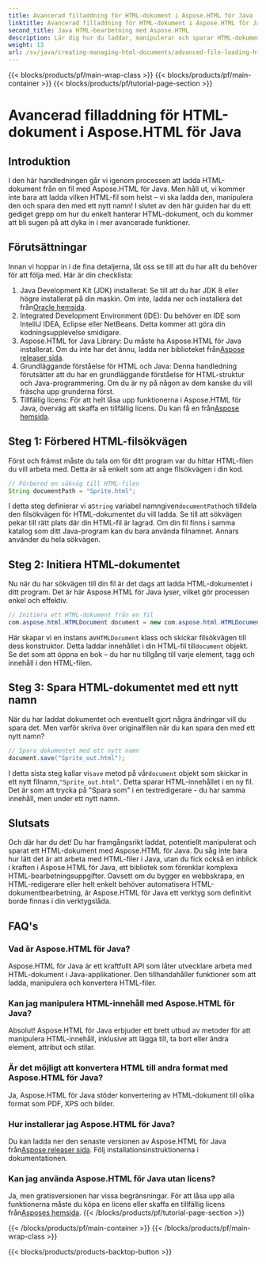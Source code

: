 ```yaml
---
title: Avancerad filladdning för HTML-dokument i Aspose.HTML för Java
linktitle: Avancerad filladdning för HTML-dokument i Aspose.HTML för Java
second_title: Java HTML-bearbetning med Aspose.HTML
description: Lär dig hur du laddar, manipulerar och sparar HTML-dokument med Aspose.HTML för Java i denna steg-för-steg-guide. Lås upp avancerad HTML-bearbetning i dina Java-projekt.
weight: 13
url: /sv/java/creating-managing-html-documents/advanced-file-loading-html-documents/
---
```


{{< blocks/products/pf/main-wrap-class >}}
{{< blocks/products/pf/main-container >}}
{{< blocks/products/pf/tutorial-page-section >}}

# Avancerad filladdning för HTML-dokument i Aspose.HTML för Java

## Introduktion
I den här handledningen går vi igenom processen att ladda HTML-dokument från en fil med Aspose.HTML för Java. Men håll ut, vi kommer inte bara att ladda vilken HTML-fil som helst – vi ska ladda den, manipulera den och spara den med ett nytt namn! I slutet av den här guiden har du ett gediget grepp om hur du enkelt hanterar HTML-dokument, och du kommer att bli sugen på att dyka in i mer avancerade funktioner.
## Förutsättningar
Innan vi hoppar in i de fina detaljerna, låt oss se till att du har allt du behöver för att följa med. Här är din checklista:
1.  Java Development Kit (JDK) installerat: Se till att du har JDK 8 eller högre installerat på din maskin. Om inte, ladda ner och installera det från[Oracle hemsida](https://www.oracle.com/java/technologies/javase-downloads.html).
2. Integrated Development Environment (IDE): Du behöver en IDE som IntelliJ IDEA, Eclipse eller NetBeans. Detta kommer att göra din kodningsupplevelse smidigare.
3.  Aspose.HTML for Java Library: Du måste ha Aspose.HTML för Java installerat. Om du inte har det ännu, ladda ner biblioteket från[Aspose releaser sida](https://releases.aspose.com/html/java/).
4. Grundläggande förståelse för HTML och Java: Denna handledning förutsätter att du har en grundläggande förståelse för HTML-struktur och Java-programmering. Om du är ny på någon av dem kanske du vill fräscha upp grunderna först.
5.  Tillfällig licens: För att helt låsa upp funktionerna i Aspose.HTML för Java, överväg att skaffa en tillfällig licens. Du kan få en från[Aspose hemsida](https://purchase.aspose.com/temporary-license/).

## Steg 1: Förbered HTML-filsökvägen
Först och främst måste du tala om för ditt program var du hittar HTML-filen du vill arbeta med. Detta är så enkelt som att ange filsökvägen i din kod.
```java
// Förbered en sökväg till HTML-filen
String documentPath = "Sprite.html";
```
 I detta steg definierar vi a`String` variabel namngiven`documentPath`och tilldela den filsökvägen för HTML-dokumentet du vill ladda. Se till att sökvägen pekar till rätt plats där din HTML-fil är lagrad. Om din fil finns i samma katalog som ditt Java-program kan du bara använda filnamnet. Annars använder du hela sökvägen.
## Steg 2: Initiera HTML-dokumentet
Nu när du har sökvägen till din fil är det dags att ladda HTML-dokumentet i ditt program. Det är här Aspose.HTML för Java lyser, vilket gör processen enkel och effektiv.
```java
// Initiera ett HTML-dokument från en fil
com.aspose.html.HTMLDocument document = new com.aspose.html.HTMLDocument(documentPath);
```
 Här skapar vi en instans av`HTMLDocument` klass och skickar filsökvägen till dess konstruktor. Detta laddar innehållet i din HTML-fil till`document` objekt. Se det som att öppna en bok – du har nu tillgång till varje element, tagg och innehåll i den HTML-filen.
## Steg 3: Spara HTML-dokumentet med ett nytt namn
När du har laddat dokumentet och eventuellt gjort några ändringar vill du spara det. Men varför skriva över originalfilen när du kan spara den med ett nytt namn?
```java
// Spara dokumentet med ett nytt namn
document.save("Sprite_out.html");
```
 I detta sista steg kallar vi`save` metod på vår`document` objekt som skickar in ett nytt filnamn,`"Sprite_out.html"`. Detta sparar HTML-innehållet i en ny fil. Det är som att trycka på "Spara som" i en textredigerare - du har samma innehåll, men under ett nytt namn.
## Slutsats
Och där har du det! Du har framgångsrikt laddat, potentiellt manipulerat och sparat ett HTML-dokument med Aspose.HTML för Java. Du såg inte bara hur lätt det är att arbeta med HTML-filer i Java, utan du fick också en inblick i kraften i Aspose.HTML för Java, ett bibliotek som förenklar komplexa HTML-bearbetningsuppgifter.
Oavsett om du bygger en webbskrapa, en HTML-redigerare eller helt enkelt behöver automatisera HTML-dokumentbearbetning, är Aspose.HTML för Java ett verktyg som definitivt borde finnas i din verktygslåda.
## FAQ's
### Vad är Aspose.HTML för Java?
Aspose.HTML för Java är ett kraftfullt API som låter utvecklare arbeta med HTML-dokument i Java-applikationer. Den tillhandahåller funktioner som att ladda, manipulera och konvertera HTML-filer.
### Kan jag manipulera HTML-innehåll med Aspose.HTML för Java?
Absolut! Aspose.HTML för Java erbjuder ett brett utbud av metoder för att manipulera HTML-innehåll, inklusive att lägga till, ta bort eller ändra element, attribut och stilar.
### Är det möjligt att konvertera HTML till andra format med Aspose.HTML för Java?
Ja, Aspose.HTML för Java stöder konvertering av HTML-dokument till olika format som PDF, XPS och bilder.
### Hur installerar jag Aspose.HTML för Java?
 Du kan ladda ner den senaste versionen av Aspose.HTML för Java från[Aspose releaser sida](https://releases.aspose.com/html/java/). Följ installationsinstruktionerna i dokumentationen.
### Kan jag använda Aspose.HTML för Java utan licens?
 Ja, men gratisversionen har vissa begränsningar. För att låsa upp alla funktionerna måste du köpa en licens eller skaffa en tillfällig licens från[Asposes hemsida](https://purchase.aspose.com/temporary-license/).
{{< /blocks/products/pf/tutorial-page-section >}}

{{< /blocks/products/pf/main-container >}}
{{< /blocks/products/pf/main-wrap-class >}}

{{< blocks/products/products-backtop-button >}}
